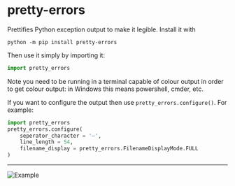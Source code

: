 # pretty-errors

Prettifies Python exception output to make it legible. Install it with
```
python -m pip install pretty-errors
```

Then use it simply by importing it:
```python
import pretty_errors
```
Note you need to be running in a terminal capable of colour output in order to get colour output: in Windows
this means powershell, cmder, etc.

If you want to configure the output then use `pretty_errors.configure()`.  For example: 
```python
import pretty_errors
pretty_errors.configure(
    seperator_character = '—', 
    line_length = 54, 
    filename_display = pretty_errors.FilenameDisplayMode.FULL
)
```
---
![Example](https://github.com/onelivesleft/PrettyErrors/blob/master/example.png)
